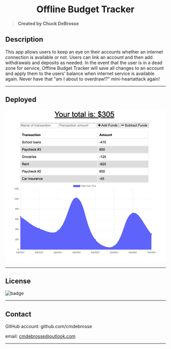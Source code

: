   <h1 align="center">Offline Budget Tracker</h1>

> **Created by Chuck DeBrosse**

## Description

This app allows users to keep an eye on their accounts whether an internet connection is available or not. Users can link an account and then add withdrawals and deposits as needed. In the event that the user is in a dead zone for service, Offline Budget Tracker will save all changes to an account and apply them to the users' balance when internet service is available again. Never have that "am I about to overdraw!?" mini-heartattack again!

---

## Deployed


![Screenshot of the app's main page](/public/icons/app-screenshot.png)

---

## License

![badge](https://img.shields.io/badge/MIT-license-blue)

---

## Contact

GitHub account: github.com/cmdebrosse

email: cmdebrosse@outlook.com

---

